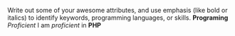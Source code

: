 Write out some of your awesome attributes, and use emphasis (like bold or italics) to identify keywords, programming languages, or skills. 
**Programing**
_Proficient_
I am _proficient_ in **PHP**
